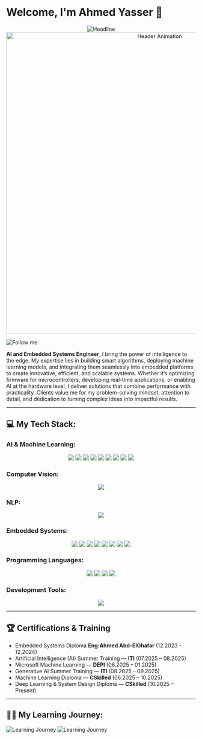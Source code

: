# Welcome, I'm **Ahmed Yasser** 👋

<div align="center">
   <img src="https://readme-typing-svg.herokuapp.com?color=%4169E1&size=32&center=true&vCenter=true&width=600&height=50&lines=Hello+Everyone;My+name+is+Ahmed+Yasser;+AI+%26+ML+Engineer;+Embedded+Systems+Developer;+Passionate+About+:;+AI+,+ML+,+Embedded+Systems" alt="Headline" />
</div>

<div align="center">
  <img src="https://github.com/IsraaAbdelghany/IsraaAbdelghany/assets/animation-header.gif" alt="Header Animation" width="800"/>
</div>

![Follow me](https://img.shields.io/badge/Follow%20me-brightpink?style=social&logo=github)


**AI and Embedded Systems Engineer**, I bring the power of intelligence to the edge. My expertise lies in building smart algorithms, deploying machine learning models, and integrating them seamlessly into embedded platforms to create innovative, efficient, and scalable systems. Whether it’s optimizing firmware for microcontrollers, developing real-time applications, or enabling AI at the hardware level, I deliver solutions that combine performance with practicality. Clients value me for my problem-solving mindset, attention to detail, and dedication to turning complex ideas into impactful results.

---

## 💻 My Tech Stack:

### AI & Machine Learning:
<div align="center">
  <img src="https://img.shields.io/badge/Python-3776AB?style=flat&logo=python&logoColor=white"/>
  <img src="https://img.shields.io/badge/Pandas-150458?style=flat&logo=pandas&logoColor=white"/>
  <img src="https://img.shields.io/badge/NumPy-013243?style=flat&logo=numpy&logoColor=white"/>
  <img src="https://img.shields.io/badge/Matplotlib-11557C?style=flat&logo=matplotlib&logoColor=white"/>
  <img src="https://img.shields.io/badge/Seaborn-4B8BBE?style=flat&logo=seaborn&logoColor=white"/>
  <img src="https://img.shields.io/badge/Scikit--Learn-F7931E?style=flat&logo=scikit-learn&logoColor=white"/>
  <img src="https://img.shields.io/badge/TensorFlow-FF6F00?style=flat&logo=tensorflow&logoColor=white"/>
  <img src="https://img.shields.io/badge/Keras-D00000?style=flat&logo=keras&logoColor=white"/>
  <img src="https://img.shields.io/badge/PyTorch-EE4C2C?style=flat&logo=pytorch&logoColor=white"/>
</div>


### Computer Vision:
<div align="center">
  <img src="https://img.shields.io/badge/OpenCV-5C3EE8?style=flat&logo=opencv&logoColor=white"/>
</div>

### NLP:
<div align="center">
   <img src="https://img.shields.io/badge/NLTK-9FBC50?style=flat&logo=nltk&logoColor=white"/>
</div>


### Embedded Systems:
<div align="center">
  <img src="https://img.shields.io/badge/Arduino-00979D?style=flat&logo=arduino&logoColor=white"/>
  <img src="https://img.shields.io/badge/STM32-03234B?style=flat&logo=stmicroelectronics&logoColor=white"/>
  <img src="https://img.shields.io/badge/Embedded%20C-555555?style=flat&logo=c&logoColor=white"/>
  <img src="https://img.shields.io/badge/PIC%20Microcontrollers-000000?style=flat&logo=MicrochipTechnology&logoColor=white"/>
  <img src="https://img.shields.io/badge/AUTOSAR-EE1C25?style=flat&logo=vector&logoColor=white"/>
  <img src="https://img.shields.io/badge/CAN%20Protocol-0066CC?style=flat&logo=protocols&logoColor=white"/>
  <img src="https://img.shields.io/badge/LIN%20Protocol-FF6600?style=flat&logo=protocols&logoColor=white"/>
  <img src="https://img.shields.io/badge/RTOS-FFCC00?style=flat&logo=freertos&logoColor=black"/>
</div>


### Programming Languages:
<div align="center">
  <img src="https://img.shields.io/badge/C-A8B9CC?style=flat&logo=c&logoColor=white"/>
  <img src="https://img.shields.io/badge/C++-00599C?style=flat&logo=cplusplus&logoColor=white"/>
  <img src="https://img.shields.io/badge/Java-007396?style=flat&logo=java&logoColor=white"/>
  <img src="https://img.shields.io/badge/Python-3776AB?style=flat&logo=python&logoColor=white"/>
</div>


### Development Tools:
<div align="center">
  <img src="https://img.shields.io/badge/VS%20Code-007ACC?style=flat&logo=visual-studio-code&logoColor=white"/>
</div>

---

## 🏆 Certifications & Training  

- Embedded Systems Diploma **Eng:Ahmed Abd-ElGhafar**    (12.2023 - 12.2024)
- Artificial Intelligence (AI) Summer Training — **ITI** (07.2025 – 08.2025)  
- Microsoft Machine Learning — **DEPI** (06.2025 – 01.2025)  
- Generative AI Summer Training — **ITI** (08.2025 – 09.2025)  
- Machine Learning Diploma — **CSkilled** (06.2025 – 10.2025)  
- Deep Learning & System Design Diploma — **CSkilled** (10.2025 – Present)  


---
## 🧑‍🏫 My Learning Journey:

![Learning Journey](https://img.shields.io/badge/AI%20%26%20Machine%20Learning%20Learning%20Progress-75%25-orange)
![Learning Journey](https://img.shields.io/badge/Embedded%20Systems%20Progress-70%25-blue)
